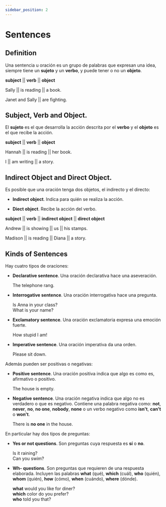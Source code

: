 ```yaml
---
sidebar_position: 2
---
```

# Sentences

## Definition

Una sentencia u oración es un grupo de palabras que expresan una idea, siempre tiene un **sujeto** y un **verbo**, y puede tener o no un **objeto**.

**subject** || **verb** || **object**

Sally || is reading || a book.

Janet and Sally || are fighting.


## Subject, Verb and Object.

El **sujeto** es el que desarrolla la acción descrita por el **verbo** y el **objeto** es el que recibe la acción.

**subject** || **verb** || **object**

Hannah || is reading || her book.

I || am writing || a story.

## Indirect Object and Direct Object.

Es posible que una oración tenga dos objetos, el indirecto y el directo:

* **Indirect object**. Indica para quién se realiza la acción.  

* **Diect object**. Recibe la acción del verbo.  

**subject** || **verb** || **indirect object** || **direct object**

Andrew || is showing || us || his stamps.

Madison || is reading || Diana || a story.


## Kinds of Sentences

Hay cuatro tipos de oraciones:

* **Declarative sentence**. Una oración declarativa hace una aseveración.

    The telephone rang.

* **Interrogative sentence**. Una oración interrogativa hace una pregunta.

    Is Anna in your class?  
    What is your name?  

* **Exclamatory sentence**. Una oración exclamatoria expresa una emoción fuerte.
    
    How stupid I am!

* **Imperative sentence**. Una oración imperativa da una orden.

    Please sit down.

Además pueden ser positivas o negativas:

* **Positive sentence**. Una oración positiva indica que algo es como es, afirmativo o positivo.

    The house is empty.

* **Negative sentence**. Una oración negativa indica que algo no es verdadero o que es negativo. Contiene una palabra negativa como: **not**, **never**, **no**, **no one**, **nobody**, **none** o un verbo negativo como **isn't**, **can't** o **won't**.

    There is **no one** in the house.

En particular hay dos tipos de preguntas:

* **Yes or not questions**. Son preguntas cuya respuesta es **sí** o **no**.

    Is it raining?  
    Can you swim?  

* **Wh- questions**. Son preguntas que requieren de una respuesta elaborada. Incluyen las palabras **what** (qué), **which** (cuál), **who** (quién), **whom** (quién), **how** (cómo), **when** (cuándo), **where** (dónde).

    **what** would you like for diner?  
    **which** color do you prefer?  
    **who** told you that?  

